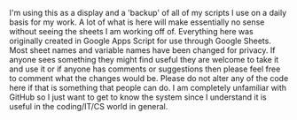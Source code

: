 I'm using this as a display and a 'backup' of all of my scripts I use on a daily basis for my work. A lot of what is here will make essentially no sense without seeing the sheets I am working off of.
Everything here was originally created in Google Apps Script for use through Google Sheets. Most sheet names and variable names have been changed for privacy.
If anyone sees something they might find useful they are welcome to take it and use it or if anyone has comments or suggestions then please feel free to comment what the changes would be. Please do not alter any of the code here
if that is something that people can do. I am completely unfamiliar with GitHub so I just want to get to know the system since I understand it is useful in the coding/IT/CS world in general.
